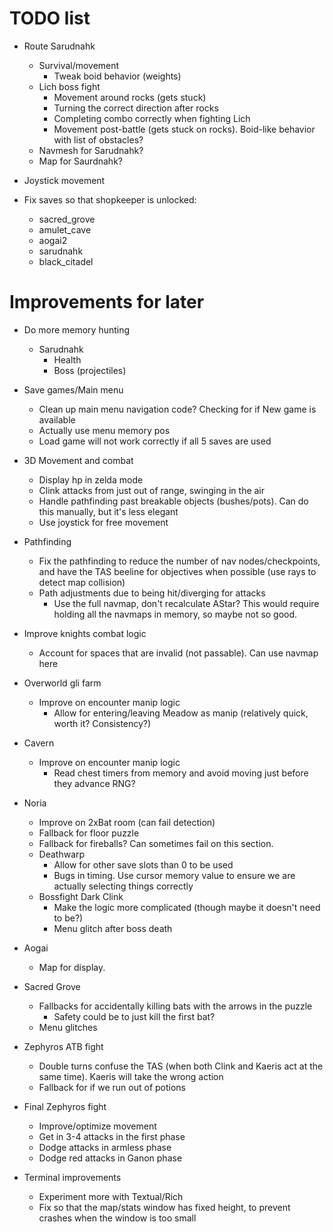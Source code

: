# TODO list

* Route Sarudnahk
  * Survival/movement
    * Tweak boid behavior (weights)
  * Lich boss fight
    * Movement around rocks (gets stuck)
    * Turning the correct direction after rocks
    * Completing combo correctly when fighting Lich
    * Movement post-battle (gets stuck on rocks). Boid-like behavior with list of obstacles?
  * Navmesh for Sarudnahk?
  * Map for Saurdnahk?

* Joystick movement
* Fix saves so that shopkeeper is unlocked:
  * sacred_grove
  * amulet_cave
  * aogai2
  * sarudnahk
  * black_citadel


# Improvements for later

* Do more memory hunting
  * Sarudnahk
    * Health
    * Boss (projectiles)

* Save games/Main menu
  * Clean up main menu navigation code? Checking for if New game is available
  * Actually use menu memory pos
  * Load game will not work correctly if all 5 saves are used

* 3D Movement and combat
  * Display hp in zelda mode
  * Clink attacks from just out of range, swinging in the air
  * Handle pathfinding past breakable objects (bushes/pots). Can do this manually, but it's less elegant
  * Use joystick for free movement
* Pathfinding
  * Fix the pathfinding to reduce the number of nav nodes/checkpoints, and have the TAS beeline for objectives when possible (use rays to detect map collision)
  * Path adjustments due to being hit/diverging for attacks
    * Use the full navmap, don't recalculate AStar? This would require holding all the navmaps in memory, so maybe not so good.

* Improve knights combat logic
  * Account for spaces that are invalid (not passable). Can use navmap here
* Overworld gli farm
  * Improve on encounter manip logic
    * Allow for entering/leaving Meadow as manip (relatively quick, worth it? Consistency?)
* Cavern
  * Improve on encounter manip logic
    * Read chest timers from memory and avoid moving just before they advance RNG?
* Noria
  * Improve on 2xBat room (can fail detection)
  * Fallback for floor puzzle
  * Fallback for fireballs? Can sometimes fail on this section.
  * Deathwarp
    * Allow for other save slots than 0 to be used
    * Bugs in timing. Use cursor memory value to ensure we are actually selecting things correctly
  * Bossfight Dark Clink
    * Make the logic more complicated (though maybe it doesn't need to be?)
    * Menu glitch after boss death
* Aogai
  * Map for display.
* Sacred Grove
  * Fallbacks for accidentally killing bats with the arrows in the puzzle
    * Safety could be to just kill the first bat?
  * Menu glitches
* Zephyros ATB fight
  * Double turns confuse the TAS (when both Clink and Kaeris act at the same time). Kaeris will take the wrong action
  * Fallback for if we run out of potions
* Final Zephyros fight
  * Improve/optimize movement
  * Get in 3-4 attacks in the first phase
  * Dodge attacks in armless phase
  * Dodge red attacks in Ganon phase


* Terminal improvements
  * Experiment more with Textual/Rich
  * Fix so that the map/stats window has fixed height, to prevent crashes when the window is too small
